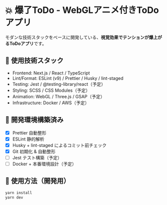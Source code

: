 # 💥 爆了ToDo - WebGLアニメ付きToDoアプリ

モダンな技術スタックをベースに開発している、**視覚効果でテンションが爆上がるToDoアプリ**です。

## 🚀 使用技術スタック

- Frontend: Next.js / React / TypeScript
- Lint/Format: ESLint (v9) / Prettier / Husky / lint-staged
- Testing: Jest / @testing-library/react（予定）
- Styling: SCSS / CSS Modules（予定）
- Animation: WebGL / Three.js / GSAP（予定）
- Infrastructure: Docker / AWS（予定）

## 🔧 開発環境構築済み

- [x] Prettier 自動整形
- [x] ESLint 静的解析
- [x] Husky + lint-staged によるコミット前チェック
- [x] Git 初期化 & 自動整形
- [ ] Jest テスト構築（予定）
- [ ] Docker + 本番環境設計（予定）

## 📝 使用方法（開発用）

```bash
yarn install
yarn dev
